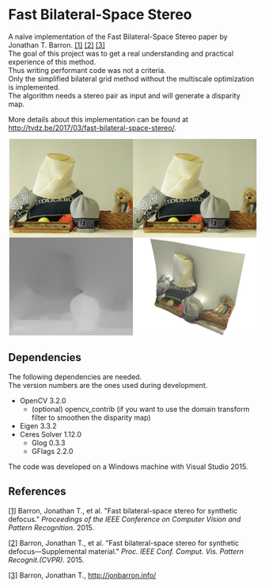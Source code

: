 # Fast Bilateral-Space Stereo
A naïve implementation of the Fast Bilateral-Space Stereo paper by Jonathan T. Barron. [[1]](http://jonbarron.info/BarronCVPR2015.pdf) [[2]](http://jonbarron.info/BarronCVPR2015_supp.pdf) [[3]](http://jonbarron.info/)   
The goal of this project was to get a real understanding and practical experience of this method.  
Thus writing performant code was not a criteria.  
Only the simplified bilateral grid method without the multiscale optimization is implemented.  
The algorithm needs a stereo pair as input and will generate a disparity map.

More details about this implementation can be found at http://tvdz.be/2017/03/fast-bilateral-space-stereo/.


<p align="center">
<img src="data/middlebury_summary.jpg" width="500"> 
</p>

## Dependencies
The following dependencies are needed.  
The version numbers are the ones used during development.  
- OpenCV 3.2.0
  - (optional) opencv_contrib (if you want to use the domain transform filter to smoothen the disparity map)
- Eigen 3.3.2
- Ceres Solver 1.12.0
  - Glog 0.3.3
  - GFlags 2.2.0

The code was developed on a Windows machine with Visual Studio 2015.  

## References
[[1]](http://jonbarron.info/BarronCVPR2015.pdf) Barron, Jonathan T., et al. "Fast bilateral-space stereo for synthetic defocus." *Proceedings of the IEEE Conference on Computer Vision and Pattern Recognition.* 2015.

[[2]](http://jonbarron.info/BarronCVPR2015_supp.pdf) Barron, Jonathan T., et al. "Fast bilateral-space stereo for synthetic defocus—Supplemental material." *Proc. IEEE Conf. Comput. Vis. Pattern Recognit.(CVPR).* 2015.

 [[3]](http://jonbarron.info/) Barron, Jonathan T., http://jonbarron.info/
